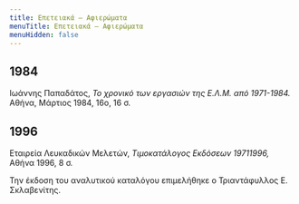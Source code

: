 ```yaml
---
title: Επετειακά – Αφιερώματα
menuTitle: Επετειακά – Αφιερώματα
menuHidden: false
---
```


## 1984
Ιωάννης Παπαδάτος, *Το χρονικό των εργασιών της Ε.Λ.Μ. από 1971-1984.* Αθήνα, Μάρτιος 1984, 16ο, 16 σ. 

## 1996 
Εταιρεία Λευκαδικών Μελετών, *Τιμοκατάλογος Εκδόσεων 19711996,* Αθήνα 1996, 8 σ.

Την έκδοση του αναλυτικού καταλόγου επιμελήθηκε ο Τριαντάφυλλος Ε. Σκλαβενίτης.

